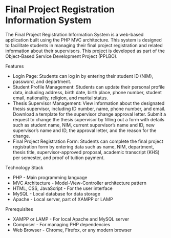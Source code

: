 # Final Project Registration Information System

The Final Project Registration Information System is a web-based application built using the PHP MVC architecture. This system is designed to facilitate students in managing their final project registration and related information about their supervisors. This project is developed as part of the Object-Based Service Development Project (PPLBO).

Features
- Login Page: Students can log in by entering their student ID (NIM), password, and department.
- Student Profile Management: Students can update their personal profile data, including address, birth date, birth place, phone number, student email, nationality, religion, and marital status.
- Thesis Supervisor Management: View information about the designated thesis supervisor, including ID number, name, phone number, and email. Download a template for the supervisor change approval letter. Submit a request to change the thesis supervisor by filling out a form with details such as student name, NIM, current supervisor’s name and ID, new supervisor’s name and ID, the approval letter, and the reason for the change.
- Final Project Registration Form: Students can complete the final project registration form by entering data such as name, NIM, department, thesis title, supervisor-approved proposal, academic transcript (KHS) per semester, and proof of tuition payment.

Technology Stack
- PHP - Main programming language
- MVC Architecture - Model-View-Controller architecture pattern
- HTML, CSS, JavaScript - For the user interface
- MySQL - Local database for data storage
- Apache - Local server, part of XAMPP or LAMP

Prerequisites
- XAMPP or LAMP - For local Apache and MySQL server
- Composer - For managing PHP dependencies
- Web Browser - Chrome, Firefox, or any modern browser
